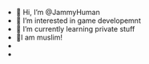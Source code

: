- 👋 Hi, I’m @JammyHuman
- 👀 I’m interested in game developemnt
- 🌱 I’m currently learning private stuff
- 🕋I am muslim! 
- 
- 

<!---
JammyHuman/JammyHuman is a ✨ special ✨ repository because its `README.md` (this file) appears on your GitHub profile.
You can click the Preview link to take a look at your changes.
--->
